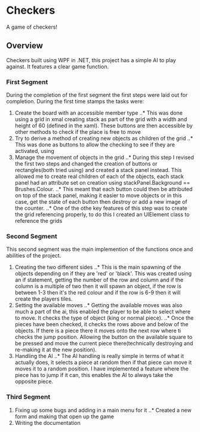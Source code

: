 # Checkers
A game of checkers! 
## Overview
Checkers built using WPF in .NET, this project has a simple AI to play against. It features a clear game function.

### First Segment
During the completion of the first segment the first steps were laid out for completion. During the first time stamps the tasks were:
1. Create the board with an accessible member type
..* This was done using a grid in xmal creating stack as part of the grid with a width and height of 60 (defined in the xaml). These buttons are then accessible by other methods to check if the place is free to move
2. Try to derive a method of creating new objects as children of the grid
..* This was done as buttons to allow the checking to see if they are activated, using
3. Manage the movement of objects in the grid
..* During this step I revised the first two steps and changed the creation of buttons or rectangles(both tried using) and created a stack panel instead. This allowed me to create real children of each of the objects, each stack panel had an attribute set on creation using stackPanel.Background == Brushes.Colour. 
..* This meant that each button could then be attributed on top of the stack panel, making it easier to move objects or in this case, get the state of each button then destroy or add a new image of the counter. 
..* One of the othe key features of this step was to create the grid referencing properly, to do this I created an UIElement class to reference the grids 
### Second Segment
This second segment was the main implemention of the functions once and abilities of the project.
1. Creating the two different sides
..* This is the main spawning of the objects depending on if they are 'red' or 'black'. This was created using an if statement, getting the number of the row and column and if the column is a multiple of two then it will spawn an object, if the row is between 1-3 then it's the red colour and if the row is 6-9 then it will create the players tiles.
2. Setting the available moves
..* Getting the available moves was also much a part of the ai, this enabled the player to be able to select where to move. It checks the type of object (king or normal piece).
..* Once the pieces have been checked, it checks the rows above and below of the objects. If there is a piece there it moves onto the next row where ti checks the jump position. Allowing the button on the available square to be pressed and move the current piece there(technically destroying and re-making it at the new position).
3. Handling the AI
..* The AI handling is really simple in terms of what it actually does, it selects a piece at random then if that piece can move it moves it to a random position. I have implemented a feature where the piece has to jump if it can, this enables the AI to always take the opposite piece. 
### Third Segment
1. Fixing up some bugs and adding in a main menu for it
..* Created a new form and making that open up the game
2. Writing the documentation
